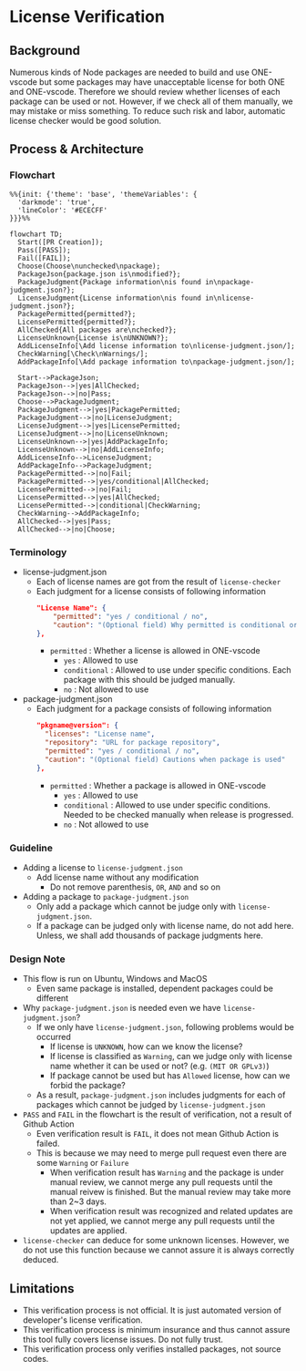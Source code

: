 # License Verification

## Background

Numerous kinds of Node packages are needed to build and use ONE-vscode but some packages may have unacceptable license for both ONE and ONE-vscode.
Therefore we should review whether licenses of each package can be used or not.
However, if we check all of them manually, we may mistake or miss something.
To reduce such risk and labor, automatic license checker would be good solution.

## Process & Architecture

### Flowchart

```mermaid
%%{init: {'theme': 'base', 'themeVariables': {
  'darkmode': 'true',
  'lineColor': '#ECECFF'
}}}%%

flowchart TD;
  Start([PR Creation]);
  Pass([PASS]);
  Fail([FAIL]);
  Choose(Choose\nunchecked\npackage);
  PackageJson{package.json is\nmodified?};
  PackageJudgment{Package information\nis found in\npackage-judgment.json?};
  LicenseJudgment{License information\nis found in\nlicense-judgment.json?};
  PackagePermitted{permitted?};
  LicensePermitted{permitted?};
  AllChecked{All packages are\nchecked?};
  LicenseUnknown{License is\nUNKNOWN?};
  AddLicenseInfo[\Add license information to\nlicense-judgment.json/];
  CheckWarning[\Check\nWarnings/];
  AddPackageInfo[\Add package information to\npackage-judgment.json/];

  Start-->PackageJson;
  PackageJson-->|yes|AllChecked;
  PackageJson-->|no|Pass;
  Choose-->PackageJudgment;
  PackageJudgment-->|yes|PackagePermitted;
  PackageJudgment-->|no|LicenseJudgment;
  LicenseJudgment-->|yes|LicensePermitted;
  LicenseJudgment-->|no|LicenseUnknown;
  LicenseUnknown-->|yes|AddPackageInfo;
  LicenseUnknown-->|no|AddLicenseInfo;
  AddLicenseInfo-->LicenseJudgment;
  AddPackageInfo-->PackageJudgment;
  PackagePermitted-->|no|Fail;
  PackagePermitted-->|yes/conditional|AllChecked;
  LicensePermitted-->|no|Fail;
  LicensePermitted-->|yes|AllChecked;
  LicensePermitted-->|conditional|CheckWarning;
  CheckWarning-->AddPackageInfo;
  AllChecked-->|yes|Pass;
  AllChecked-->|no|Choose;
```

### Terminology

- license-judgment.json
  - Each of license names are got from the result of `license-checker`
  - Each judgment for a license consists of following information
    ```json
    "License Name": {
        "permitted": "yes / conditional / no",
        "caution": "(Optional field) Why permitted is conditional or no"
    },
    ```
    - `permitted` : Whether a license is allowed in ONE-vscode
      - `yes` : Allowed to use
      - `conditional` : Allowed to use under specific conditions. Each package with this should be judged manually.
      - `no` : Not allowed to use
- package-judgment.json
  - Each judgment for a package consists of following information
    ```json
    "pkgname@version": {
      "licenses": "License name",
      "repository": "URL for package repository",
      "permitted": "yes / conditional / no",
      "caution": "(Optional field) Cautions when package is used"
    },
    ```
    - `permitted` : Whether a package is allowed in ONE-vscode
      - `yes` : Allowed to use
      - `conditional` : Allowed to use under specific conditions. Needed to be checked manually when release is progressed.
      - `no` : Not allowed to use

### Guideline

- Adding a license to `license-judgment.json`
  - Add license name without any modification
    - Do not remove parenthesis, `OR`, `AND` and so on
- Adding a package to `package-judgment.json`
  - Only add a package which cannot be judge only with `license-judgment.json`.
  - If a package can be judged only with license name, do not add here. Unless, we shall add thousands of package judgments here.

### Design Note

- This flow is run on Ubuntu, Windows and MacOS
  - Even same package is installed, dependent packages could be different
- Why `package-judgment.json` is needed even we have `license-judgment.json`?
  - If we only have `license-judgment.json`, following problems would be occurred
    - If license is `UNKNOWN`, how can we know the license?
    - If license is classified as `Warning`, can we judge only with license name whether it can be used or not? (e.g. `(MIT OR GPLv3)`)
    - If package cannot be used but has `Allowed` license, how can we forbid the package?
  - As a result, `package-judgment.json` includes judgments for each of packages which cannot be judged by `license-judgment.json`
- `PASS` and `FAIL` in the flowchart is the result of verification, not a result of Github Action
  - Even verification result is `FAIL`, it does not mean Github Action is failed.
  - This is because we may need to merge pull request even there are some `Warning` or `Failure`
    - When verification result has `Warning` and the package is under manual review, we cannot merge any pull requests until the manual reivew is finished. But the manual review may take more than 2~3 days.
    - When verification result was recognized and related updates are not yet applied, we cannot merge any pull requests until the updates are applied.
- `license-checker` can deduce for some unknown licenses. However, we do not use this function because we cannot assure it is always correctly deduced.

## Limitations

- This verification process is not official. It is just automated version of developer's license verification.
- This verification process is minimum insurance and thus cannot assure this tool fully covers license issues. Do not fully trust.
- This verification process only verifies installed packages, not source codes.
